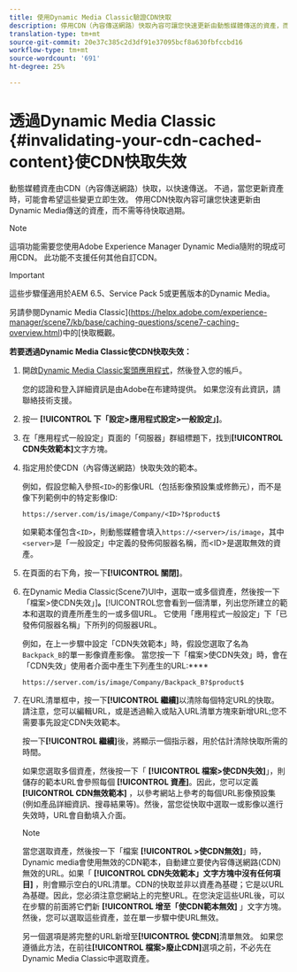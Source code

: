```yaml
---
title: 使用Dynamic Media Classic驗證CDN快取
description: 停用CDN（內容傳送網路）快取內容可讓您快速更新由動態媒體傳送的資產，而不需等待快取過期。
translation-type: tm+mt
source-git-commit: 20e37c385c2d3df91e37095bcf8a630fbfccbd16
workflow-type: tm+mt
source-wordcount: '691'
ht-degree: 25%

---
```



# 透過Dynamic Media Classic {#invalidating-your-cdn-cached-content}使CDN快取失效

動態媒體資產由CDN（內容傳送網路）快取，以快速傳送。 不過，當您更新資產時，可能會希望這些變更立即生效。 停用CDN快取內容可讓您快速更新由Dynamic Media傳送的資產，而不需等待快取過期。

>[!NOTE]
>
>這項功能需要您使用Adobe Experience Manager Dynamic Media隨附的現成可用CDN。 此功能不支援任何其他自訂CDN。

>[!IMPORTANT]
>
>這些步驟僅適用於AEM 6.5、Service Pack 5或更舊版本的Dynamic Media。<!-- If you are using Dynamic Media in AEM as a Cloud Service, [use the new steps found here](/help/assets/invalidate-cdn-cache-dynamic-media.md). -->

另請參閱Dynamic Media Classic](https://helpx.adobe.com/experience-manager/scene7/kb/base/caching-questions/scene7-caching-overview.html)中的[快取概觀。

**若要透過Dynamic Media Classic使CDN快取失效：**

1. 開啟[Dynamic Media Classic案頭應用程式](https://experienceleague.adobe.com/docs/dynamic-media-classic/using/getting-started/signing-out.html#getting-started)，然後登入您的帳戶。

   您的認證和登入詳細資訊是由Adobe在布建時提供。 如果您沒有此資訊，請聯絡技術支援。

1. 按一 **[!UICONTROL 下「設定>應用程式設定>一般設定」]**。
1. 在「應用程式一般設定」頁面的「伺服器」群組標題下，找到&#x200B;**[!UICONTROL CDN失效範本]**&#x200B;文字方塊。

1. 指定用於使CDN（內容傳送網路）快取失效的範本。

   例如，假設您輸入參照`<ID>`的影像URL（包括影像預設集或修飾元），而不是像下列範例中的特定影像ID:

   `https://server.com/is/image/Company/<ID>?$product$`

   如果範本僅包含`<ID>`，則動態媒體會填入`https://<server>/is/image`，其中`<server>`是「一般設定」中定義的發佈伺服器名稱，而&lt;ID>是選取無效的資產。

1. 在頁面的右下角，按一下&#x200B;**[!UICONTROL 關閉]**。
1. 在Dynamic Media Classic(Scene7)UI中，選取一或多個資產，然後按一下「檔案>使CDN失效」]**。**[!UICONTROL &#x200B;您會看到一個清單，列出您所建立的範本和選取的資產所產生的一或多個URL。 它使用「應用程式一般設定」下「已發佈伺服器名稱」下所列的伺服器URL。

   例如，在上一步驟中設定「CDN失效範本」時，假設您選取了名為`Backpack_B`的單一影像資產影像。 當您按一下「檔案>使CDN失效」時，會在「CDN失效」使用者介面中產生下列產生的URL:****

   `https://server.com/is/image/Company/Backpack_B?$product$`

1. 在URL清單框中，按一下&#x200B;**[!UICONTROL 繼續]**&#x200B;以清除每個特定URL的快取。 請注意，您可以編輯URL，或是透過輸入或貼入URL清單方塊來新增URL;您不需要事先設定CDN失效範本。

   按一下&#x200B;**[!UICONTROL 繼續]**&#x200B;後，將顯示一個指示器，用於估計清除快取所需的時間。

   如果您選取多個資產，然後按一下「 **[!UICONTROL 檔案>使CDN失效]**」，則儲存的範本URL會參照每個 **[!UICONTROL 資產]**。因此，您可以定義 **[!UICONTROL CDN無效範本]** ，以參考網站上參考的每個URL影像預設集 (例如產品詳細資訊、搜尋結果等)。然後，當您從快取中選取一或影像以進行失效時，URL會自動填入介面。

   >[!NOTE]
   >
   >當您選取資產，然後按一下「檔案 **[!UICONTROL >使CDN無效]**」時，Dynamic media會使用無效的CDN範本，自動建立要使內容傳送網路(CDN)無效的URL。如果「 **[!UICONTROL CDN失效範本」文字方塊中沒有任何項目]** ，則會顯示空白的URL清單。CDN的快取並非以資產為基礎；它是以URL為基礎。因此，您必須注意您網站上的完整URL。在您決定這些URL後，可以在步驟的前面將它們新 **[!UICONTROL 增至「使CDN範本無效]** 」文字方塊。然後，您可以選取這些資產，並在單一步驟中使URL無效。
   >
   >另一個選項是將完整的URL新增至&#x200B;**[!UICONTROL 使CDN]**&#x200B;清單無效。 如果您遵循此方法，在前往&#x200B;**[!UICONTROL 檔案>廢止CDN]**&#x200B;選項之前，不必先在Dynamic Media Classic中選取資產。


